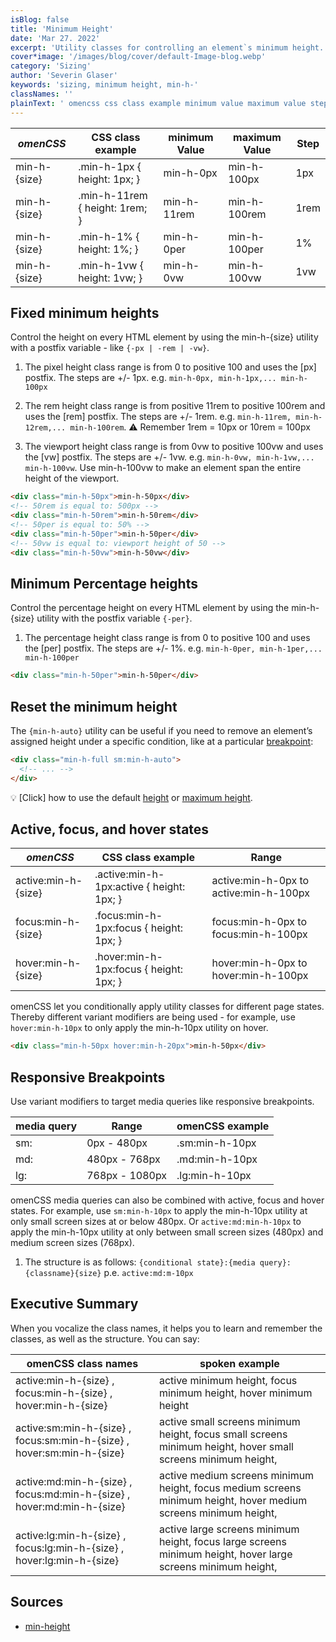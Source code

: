 ```yaml
---
isBlog: false
title: 'Minimum Height'
date: 'Mar 27. 2022'
excerpt: 'Utility classes for controlling an element`s minimum height.'
cover*image: '/images/blog/cover/default-Image-blog.webp'
category: 'Sizing'
author: 'Severin Glaser'
keywords: 'sizing, minimum height, min-h-'
classNames: ''
plainText: ' omencss css class example minimum value maximum value step - - min-h- size min-h-1px height: 1px; min-h-0px min-h-100px 1px min-h- size min-h-11rem height: 1rem; min-h-11rem min-h-100rem 1rem min-h- size min-h-1% height: 1%; min-h-0per min-h-100per 1% min-h- size min-h-1vw height: 1vw; min-h-0vw min-h-100vw 1vw fixed minimum heights control the height on every html element by using the min-h- size utility with a postfix variable - like -px -rem -vw 1 the pixel height class range is from 0 to positive 100 and uses the px postfix the steps are + - 1px e g min-h-0px min-h-1px min-h-100px 2 the rem height class range is from positive 11rem to positive 100rem and uses the rem postfix the steps are + - 1rem e g min-h-11rem min-h-12rem min-h-100rem ⚠️ remember 1rem = 10px or 10rem = 100px 3 the viewport height class range is from 0vw to positive 100vw and uses the vw postfix the steps are + - 1vw e g min-h-0vw min-h-1vw min-h-100vw use min-h-100vw to make an element span the entire height of the viewport html div class=min-h-50px min-h-50px div ! 50rem is equal to: 500px div class=min-h-50rem min-h-50rem div ! 50per is equal to: 50% div class=min-h-50per min-h-50per div ! 50vw is equal to: viewport height of 50 div class=min-h-50vw min-h-50vw div minimum percentage heights control the percentage height on every html element by using the min-h- size utility with the postfix variable -per 1 the percentage height class range is from 0 to positive 100 and uses the per postfix the steps are + - 1% e g min-h-0per min-h-1per min-h-100per html div class=min-h-50per min-h-50per div reset the minimum height the min-h-auto utility can be useful if you need to remove an element’s assigned height under a specific condition like at a particular breakpoint blog responsive-omencss-breakpoints : html div class=min-h-full sm:min-h-auto ! div 💡 click how to use the default height docs sizing-height or maximum height docs sizing-maximum-height active focus and hover states omencss css class example range - active:min-h- size active :min-h-1px:active height: 1px; active:min-h-0px to active:min-h-100px focus:min-h- size focus :min-h-1px:focus height: 1px; focus:min-h-0px to focus:min-h-100px hover:min-h- size hover :min-h-1px:focus height: 1px; hover:min-h-0px to hover:min-h-100px omencss let you conditionally apply utility classes for different page states thereby different variant modifiers are being used - for example use hover:min-h-10px to only apply the min-h-10px utility on hover html div class=min-h-50px hover:min-h-20px min-h-50px div responsive breakpoints use variant modifiers to target media queries like responsive breakpoints media query range omencss example - - sm: 0px - 480px sm:min-h-10px md: 480px - 768px md:min-h-10px lg: 768px - 1080px lg:min-h-10px omencss media queries can also be combined with active focus and hover states for example use sm:min-h-10px to apply the min-h-10px utility at only small screen sizes at or below 480px or active:md:min-h-10px to apply the min-h-10px utility at only between small screen sizes 480px and medium screen sizes 768px 1 the structure is as follows: conditional state : media query : classname size p e active:md:m-10px executive summary when you vocalize the class names it helps you to learn and remember the classes as well as the structure you can say: omencss class names spoken example - active:min-h- size focus:min-h- size hover:min-h- size active minimum height focus minimum height hover minimum height active:sm:min-h- size focus:sm:min-h- size hover:sm:min-h- size active small screens minimum height focus small screens minimum height hover small screens minimum height active:md:min-h- size focus:md:min-h- size hover:md:min-h- size active medium screens minimum height focus medium screens minimum height hover medium screens minimum height active:lg:min-h- size focus:lg:min-h- size hover:lg:min-h- size active large screens minimum height focus large screens minimum height hover large screens minimum height '
---
```


| _omenCSS_    | CSS class example              | minimum Value | maximum Value | Step |
| ------------ | ------------------------------ | ------------- | ------------- | ---- |
| min-h-{size} | .min-h-1px { height: 1px; }    | min-h-0px     | min-h-100px   | 1px  |
| min-h-{size} | .min-h-11rem { height: 1rem; } | min-h-11rem   | min-h-100rem  | 1rem |
| min-h-{size} | .min-h-1% { height: 1%; }      | min-h-0per    | min-h-100per  | 1%   |
| min-h-{size} | .min-h-1vw { height: 1vw; }    | min-h-0vw     | min-h-100vw   | 1vw  |

## Fixed minimum heights

Control the height on every HTML element by using the min-h-{size} utility with a postfix variable - like `{-px | -rem | -vw}`.

1. The pixel height class range is from 0 to positive 100 and uses the [px] postfix. The steps are +/- 1px. e.g. `min-h-0px, min-h-1px,... min-h-100px`

2. The rem height class range is from positive 11rem to positive 100rem and uses the [rem] postfix. The steps are +/- 1rem. e.g. `min-h-11rem, min-h-12rem,... min-h-100rem`. ⚠️ Remember 1rem = 10px or 10rem = 100px

3. The viewport height class range is from 0vw to positive 100vw and uses the [vw] postfix. The steps are +/- 1vw. e.g. `min-h-0vw, min-h-1vw,... min-h-100vw`. Use min-h-100vw to make an element span the entire height of the viewport.

```html
<div class="min-h-50px">min-h-50px</div>
<!-- 50rem is equal to: 500px -->
<div class="min-h-50rem">min-h-50rem</div>
<!-- 50per is equal to: 50% -->
<div class="min-h-50per">min-h-50per</div>
<!-- 50vw is equal to: viewport height of 50 -->
<div class="min-h-50vw">min-h-50vw</div>
```

## Minimum Percentage heights

Control the percentage height on every HTML element by using the min-h-{size} utility with the postfix variable `{-per}`.

1. The percentage height class range is from 0 to positive 100 and uses the [per] postfix. The steps are +/- 1%. e.g. `min-h-0per, min-h-1per,... min-h-100per`

```html
<div class="min-h-50per">min-h-50per</div>
```

## Reset the minimum height

The `{min-h-auto}` utility can be useful if you need to remove an element’s assigned height under a specific condition, like at a particular [breakpoint](/blog/responsive-omencss-breakpoints):

```html
<div class="min-h-full sm:min-h-auto">
  <!-- ... -->
</div>
```

💡 [Click] how to use the default [height](/docs/sizing-height) or [maximum height](/docs/sizing-maximum-height).

## Active, focus, and hover states

| _omenCSS_           | CSS class example                          | Range                                  |
| ------------------- | ------------------------------------------ | -------------------------------------- |
| active:min-h-{size} | .active\:min-h-1px:active { height: 1px; } | active:min-h-0px to active:min-h-100px |
| focus:min-h-{size}  | .focus\:min-h-1px:focus { height: 1px; }   | focus:min-h-0px to focus:min-h-100px   |
| hover:min-h-{size}  | .hover\:min-h-1px:focus { height: 1px; }   | hover:min-h-0px to hover:min-h-100px   |

omenCSS let you conditionally apply utility classes for different page states. Thereby different variant modifiers are being used - for example, use `hover:min-h-10px` to only apply the min-h-10px utility on hover.

```html
<div class="min-h-50px hover:min-h-20px">min-h-50px</div>
```

## Responsive Breakpoints

Use variant modifiers to target media queries like responsive breakpoints.

| media query | Range          | omenCSS example |
| ----------- | -------------- | --------------- |
| sm:         | 0px - 480px    | .sm:min-h-10px  |
| md:         | 480px - 768px  | .md:min-h-10px  |
| lg:         | 768px - 1080px | .lg:min-h-10px  |

omenCSS media queries can also be combined with active, focus and hover states. For example, use `sm:min-h-10px` to apply the min-h-10px utility at only small screen sizes at or below 480px. Or `active:md:min-h-10px` to apply the min-h-10px utility at only between small screen sizes (480px) and medium screen sizes (768px).

1. The structure is as follows: `{conditional state}:{media query}:{classname}{size}` p.e. `active:md:m-10px`

## Executive Summary

When you vocalize the class names, it helps you to learn and remember the classes, as well as the structure. You can say:

| omenCSS class names                                                    | spoken example                                                                                                  |
| ---------------------------------------------------------------------- | --------------------------------------------------------------------------------------------------------------- |
| active:min-h-{size} , focus:min-h-{size} , hover:min-h-{size}          | active minimum height, focus minimum height, hover minimum height                                               |
| active:sm:min-h-{size} , focus:sm:min-h-{size} , hover:sm:min-h-{size} | active small screens minimum height, focus small screens minimum height, hover small screens minimum height,    |
| active:md:min-h-{size} , focus:md:min-h-{size} , hover:md:min-h-{size} | active medium screens minimum height, focus medium screens minimum height, hover medium screens minimum height, |
| active:lg:min-h-{size} , focus:lg:min-h-{size} , hover:lg:min-h-{size} | active large screens minimum height, focus large screens minimum height, hover large screens minimum height,    |

## Sources

- [min-height](https://developer.mozilla.org/en-US/docs/Web/CSS/min-height)
